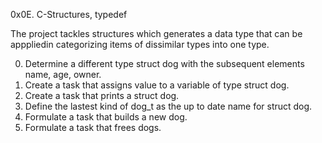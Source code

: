0x0E. C-Structures, typedef

The project tackles structures which generates a data type that can be apppliedin categorizing items of dissimilar types into one type.

0.  Determine a different type struct dog with the subsequent elements name, age, owner.
1. Create a task that assigns value to a variable of type struct dog.
2. Create a task that prints a struct dog.
3. Define the lastest kind of dog_t as the up to date name for struct dog.
4. Formulate a task that builds a new dog.
5. Formulate a task that frees dogs.
